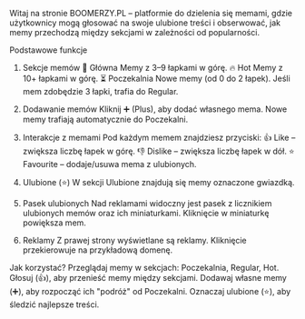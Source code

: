 Witaj na stronie BOOMERZY.PL – platformie do dzielenia się memami, gdzie użytkownicy mogą głosować na swoje ulubione treści i obserwować, jak memy przechodzą między sekcjami w zależności od popularności.

Podstawowe funkcje

1. Sekcje memów
🔹 Główna
Memy z 3–9 łapkami w górę.
🔥 Hot
Memy z 10+ łapkami w górę.
⏳ Poczekalnia
Nowe memy (od 0 do 2 łapek).
Jeśli mem zdobędzie 3 łapki, trafia do Regular.

2. Dodawanie memów
Kliknij ➕ (Plus), aby dodać własnego mema.
Nowe memy trafiają automatycznie do Poczekalni.

3. Interakcje z memami
Pod każdym memem znajdziesz przyciski:
👍 Like – zwiększa liczbę łapek w górę.
👎 Dislike – zwiększa liczbę łapek w dół.
⭐ Favourite – dodaje/usuwa mema z ulubionych.

4. Ulubione (⭐)
W sekcji Ulubione znajdują się memy oznaczone gwiazdką.

5. Pasek ulubionych
Nad reklamami widoczny jest pasek z licznikiem ulubionych memów oraz ich miniaturkami.
Kliknięcie w miniaturkę powiększa mem.

6. Reklamy
Z prawej strony wyświetlane są reklamy.
Kliknięcie przekierowuje na przykładową domenę.

Jak korzystać?
Przeglądaj memy w sekcjach: Poczekalnia, Regular, Hot.
Głosuj (👍), aby przenieść memy między sekcjami.
Dodawaj własne memy (➕), aby rozpocząć ich "podróż" od Poczekalni.
Oznaczaj ulubione (⭐), aby śledzić najlepsze treści.
